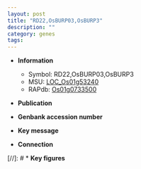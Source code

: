 ```yaml
---
layout: post
title: "RD22,OsBURP03,OsBURP3"
description: ""
category: genes
tags: 
---
```


* **Information**  
    + Symbol: RD22,OsBURP03,OsBURP3  
    + MSU: [LOC_Os01g53240](http://rice.uga.edu/cgi-bin/ORF_infopage.cgi?orf=LOC_Os01g53240)  
    + RAPdb: [Os01g0733500](http://rapdb.dna.affrc.go.jp/viewer/gbrowse_details/irgsp1?name=Os01g0733500)  

* **Publication**  

* **Genbank accession number**  

* **Key message**  

* **Connection**  

[//]: # * **Key figures**  


